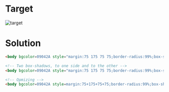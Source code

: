 # Target

![target](https://cssbattle.dev/targets/15.png)

# Solution

```html
<body bgcolor=09042A style="margin:75 175 75 75;border-radius:99%;box-shadow:25vw 0#E78481,inset 25vw 0#7B3F61">
```
```html
<!-- Two box-shadows, to one side and to the other -->
<body bgcolor=09042A style="margin:75 175 75 75;border-radius:99%;box-shadow:25vw 0#E78481,inset 25vw 0#7B3F61">
```
```html
<!-- Opmizing -->
<body bgcolor=09042A style=margin:75+175+75+75;border-radius:99%;box-shadow:25vw+0#E78481,inset+25vw+0#7B3F61>
```
